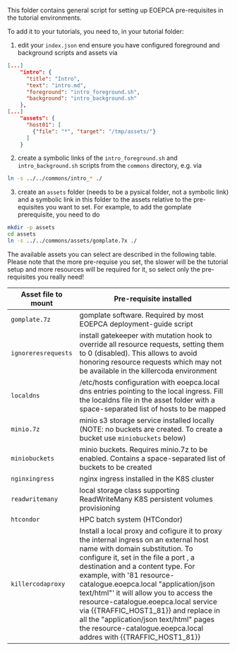 This folder contains general script for setting up EOEPCA pre-requisites in the tutorial environments.

To add it to your tutorials, you need to, in your tutorial folder:

1. edit your `index.json` end ensure you have configured foreground and background scripts and assets via

```json
[...]
    "intro": {
      "title": "Intro",
      "text": "intro.md",
      "foreground": "intro_foreground.sh",
      "background": "intro_background.sh"
    },
[...]
    "assets": {
      "host01": [
        {"file": "*", "target": "/tmp/assets/"}
      ]
    }
```

2. create a symbolic links of the `intro_foreground.sh` and `intro_background.sh` scripts from the `commons` directory, e.g. via

```bash
ln -s ../../commons/intro_* ./
```

3. create an `assets` folder (needs to be a pysical folder, not a symbolic link) and a symbolic link in this folder to the assets relative to the pre-equisites you want to set. For example, to add the gomplate prerequisite, you need to do

```bash
mkdir -p assets
cd assets
ln -s ../../commons/assets/gomplate.7x ./
```
The available assets you can select are described in the following table. Please note that the more pre-requise you set, the slower will be the tutorial setup and more resources will be required for it, so select only the pre-requisites you really need!


| Asset file to mount | Pre-requisite installed |
| --- | --- |
| `gomplate.7z` | gomplate software. Required by most EOEPCA deployment-guide script |
| `ignoreresrequests` | install gatekeeper with mutation hook to override all resource requests, setting them to 0 (disabled). This allows to avoid honoring resource requests which may not be available in the killercoda environment |
| `localdns` | /etc/hosts configuration with eoepca.local dns entries pointing to the local ingress. Fill the localdns file in the asset folder with a space-separated list of hosts to be mapped |
| `minio.7z` | minio s3 storage service installed locally (NOTE: no buckets are created. To create a bucket use `miniobuckets` below) |
| `miniobuckets` | minio buckets. Requires minio.7z to be enabled. Contains a space-separated list of buckets to be created |
| `nginxingress` | nginx ingress installed in the K8S cluster |
| `readwritemany` | local storage class supporting ReadWriteMany K8S persistent volumes provisioning |
| `htcondor` | HPC batch system (HTCondor) |
| `killercodaproxy` | Install a local proxy and cofigure it to proxy the internal ingress on an external host name with domain substitution. To configure it, set in the file a port , a destination and a content type. For example, with '81 resource-catalogue.eoepca.local "application/json text/html"' it will allow you to access the resource-catalogue.eoepca.local service via {{TRAFFIC_HOST1_81}} and replace in all the "application/json text/html" pages the resource-catalogue.eoepca.local addres with {{TRAFFIC_HOST1_81}} |
